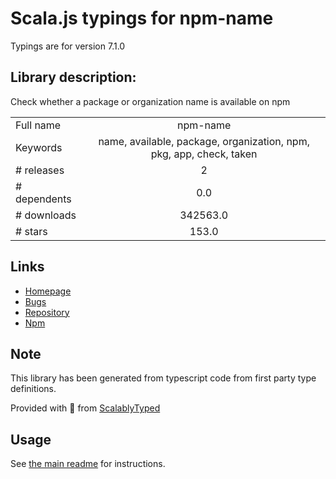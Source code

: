 
# Scala.js typings for npm-name

Typings are for version 7.1.0

## Library description:
Check whether a package or organization name is available on npm

|                    |                 |
| ------------------ | :-------------: |
| Full name          | npm-name |
| Keywords           | name, available, package, organization, npm, pkg, app, check, taken |
| # releases         | 2 |
| # dependents       | 0.0 |
| # downloads        | 342563.0 |
| # stars            | 153.0 |

## Links
- [Homepage](https://github.com/sindresorhus/npm-name#readme)
- [Bugs](https://github.com/sindresorhus/npm-name/issues)
- [Repository](https://github.com/sindresorhus/npm-name)
- [Npm](https://www.npmjs.com/package/npm-name)
    


## Note
This library has been generated from typescript code from first party type definitions.

Provided with :purple_heart: from [ScalablyTyped](https://github.com/oyvindberg/ScalablyTyped)

## Usage
See [the main readme](../../readme.md) for instructions.


